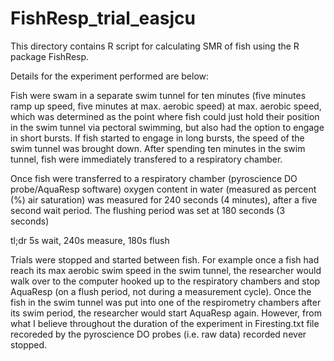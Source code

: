 # FishResp_trial_easjcu 

This directory contains R script for calculating SMR of fish using the R package FishResp. 

Details for the experiment performed are below: 

Fish were swam in a separate swim tunnel for ten minutes (five minutes ramp up speed, five minutes at max. aerobic speed) at max. aerobic speed, which was determined as 
the point where fish could just hold their position in the swim tunnel via pectoral swimming, but also had the option to engage in short bursts. If fish started to engage 
in long bursts, the speed of the swim tunnel was brought down. After spending ten minutes in the swim tunnel, fish were immediately transfered to a respiratory chamber. 

Once fish were transferred to a respiratory chamber (pyroscience DO probe/AquaResp software) oxygen content in water (measured as percent (%) air saturation) was measured 
for 240 seconds (4 minutes), after a five second wait period. The flushing period was set at 180 seconds (3 seconds) 

tl;dr 5s wait, 240s measure, 180s flush 

Trials were stopped and started between fish. For example once a fish had reach its max aerobic swim speed in the swim tunnel, the researcher would walk over to the 
computer hooked up to the respiratory chambers and stop AquaResp (on a flush period, not during a measurement cycle). Once the fish in the swim tunnel was put into one 
of the respirometry chambers after its swim period, the researcher would start AquaResp again. However, from what I believe throughout the duration of the experiment in 
Firesting.txt file recoreded by the pyroscience DO probes (i.e. raw data) recorded never stopped. 

